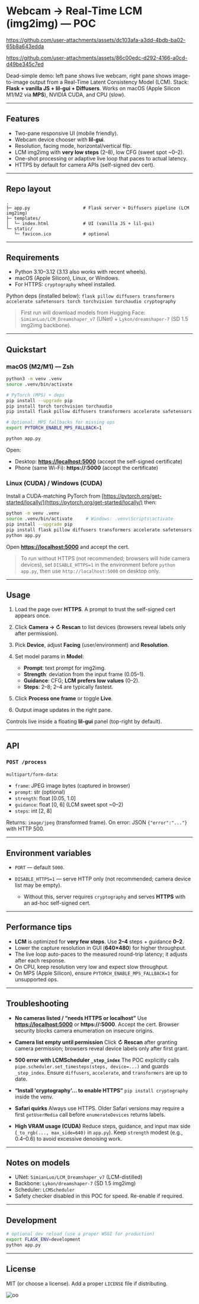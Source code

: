 # Webcam → Real-Time LCM (img2img) — POC



https://github.com/user-attachments/assets/dc103afa-a3dd-4bdb-ba02-65b8a643edda



https://github.com/user-attachments/assets/86c00edc-d292-4166-a0cd-d49be345c7ed



Dead-simple demo: left pane shows live webcam, right pane shows image-to-image output from a Real-Time Latent Consistency Model (LCM).
Stack: **Flask + vanilla JS + lil-gui + Diffusers**. Works on macOS (Apple Silicon M1/M2 via **MPS**), NVIDIA CUDA, and CPU (slow).

---

## Features

* Two-pane responsive UI (mobile friendly).
* Webcam device chooser with **lil-gui**.
* Resolution, facing mode, horizontal/vertical flip.
* LCM img2img with **very low steps** (2–8), low CFG (sweet spot ~0–2).
* One-shot processing or adaptive live loop that paces to actual latency.
* HTTPS by default for camera APIs (self-signed dev cert).

---

## Repo layout

```
.
├─ app.py                    # Flask server + Diffusers pipeline (LCM img2img)
├─ templates/
│  └─ index.html             # UI (vanilla JS + lil-gui)
└─ static/
   └─ favicon.ico            # optional
```

---

## Requirements

* Python 3.10–3.12 (3.13 also works with recent wheels).
* macOS (Apple Silicon), Linux, or Windows.
* For HTTPS: `cryptography` wheel installed.

Python deps (installed below):
`flask pillow diffusers transformers accelerate safetensors torch torchvision torchaudio cryptography`

> First run will download models from Hugging Face:
> `SimianLuo/LCM_Dreamshaper_v7` (UNet) + `Lykon/dreamshaper-7` (SD 1.5 img2img backbone).

---

## Quickstart

### macOS (M2/M1) — Zsh

```zsh
python3 -m venv .venv
source .venv/bin/activate

# PyTorch (MPS) + deps
pip install --upgrade pip
pip install torch torchvision torchaudio
pip install flask pillow diffusers transformers accelerate safetensors cryptography

# Optional: MPS fallbacks for missing ops
export PYTORCH_ENABLE_MPS_FALLBACK=1

python app.py
```

Open:

* Desktop: **[https://localhost:5000](https://localhost:5000)** (accept the self-signed certificate)
* Phone (same Wi-Fi): **https://<your-mac-ip>:5000** (accept the certificate)

### Linux (CUDA) / Windows (CUDA)

Install a CUDA-matching PyTorch from [https://pytorch.org/get-started/locally/](https://pytorch.org/get-started/locally/) then:

```bash
python -m venv .venv
source .venv/bin/activate     # Windows: .venv\Scripts\activate
pip install --upgrade pip
pip install flask pillow diffusers transformers accelerate safetensors cryptography
python app.py
```

Open **[https://localhost:5000](https://localhost:5000)** and accept the cert.

> To run without HTTPS (not recommended; browsers will hide camera devices), set `DISABLE_HTTPS=1` in the environment before `python app.py`, then use `http://localhost:5000` on desktop only.

---

## Usage

1. Load the page over **HTTPS**. A prompt to trust the self-signed cert appears once.
2. Click **Camera → ↻ Rescan** to list devices (browsers reveal labels only after permission).
3. Pick **Device**, adjust **Facing** (user/environment) and **Resolution**.
4. Set model params in **Model**:

   * **Prompt**: text prompt for img2img.
   * **Strength**: deviation from the input frame (0.05–1).
   * **Guidance**: CFG; **LCM prefers low values** (0–2).
   * **Steps**: 2–8; 2–4 are typically fastest.
5. Click **Process one frame** or toggle **Live**.
6. Output image updates in the right pane.

Controls live inside a floating **lil-gui** panel (top-right by default).

---

## API

### `POST /process`

`multipart/form-data`:

* `frame`: JPEG image bytes (captured in browser)
* `prompt`: str (optional)
* `strength`: float [0.05, 1.0]
* `guidance`: float [0, 6] (LCM sweet spot ~0–2)
* `steps`: int [2, 8]

Returns: `image/jpeg` (transformed frame).
On error: JSON `{"error":"..."}` with HTTP 500.

---

## Environment variables

* `PORT` — default `5000`.
* `DISABLE_HTTPS=1` — serve HTTP only (not recommended; camera device list may be empty).

  * Without this, server requires `cryptography` and serves **HTTPS** with an ad-hoc self-signed cert.

---

## Performance tips

* **LCM** is optimized for **very few steps**. Use **2–4** steps + guidance **0–2**.
* Lower the capture resolution in GUI (**640×480**) for higher throughput.
* The live loop auto-paces to the measured round-trip latency; it adjusts after each response.
* On CPU, keep resolution very low and expect slow throughput.
* On MPS (Apple Silicon), ensure `PYTORCH_ENABLE_MPS_FALLBACK=1` for unsupported ops.

---

## Troubleshooting

* **No cameras listed / “needs HTTPS or localhost”**
  Use **[https://localhost:5000](https://localhost:5000)** or **https://<LAN-IP>:5000**. Accept the cert.
  Browser security blocks camera enumeration on insecure origins.

* **Camera list empty until permission**
  Click **↻ Rescan** after granting camera permission; browsers reveal device labels only after first grant.

* **500 error with LCMScheduler `_step_index`**
  The POC explicitly calls `pipe.scheduler.set_timesteps(steps, device=...)` and guards `_step_index`.
  Ensure `diffusers`, `accelerate`, and `transformers` are up to date.

* **“Install 'cryptography'… to enable HTTPS”**
  `pip install cryptography` inside the venv.

* **Safari quirks**
  Always use HTTPS. Older Safari versions may require a first `getUserMedia` call before `enumerateDevices` returns labels.

* **High VRAM usage (CUDA)**
  Reduce steps, guidance, and input max side (`_to_rgb(..., max_side=640)` in `app.py`).
  Keep `strength` modest (e.g., 0.4–0.6) to avoid excessive denoising work.

---

## Notes on models

* UNet: `SimianLuo/LCM_Dreamshaper_v7` (LCM-distilled)
* Backbone: `Lykon/dreamshaper-7` (SD 1.5 img2img)
* Scheduler: `LCMScheduler`
* Safety checker disabled in this POC for speed. Re-enable if required.

---

## Development

```bash
# optional dev reload (use a proper WSGI for production)
export FLASK_ENV=development
python app.py
```

---

## License

MIT (or choose a license). Add a proper `LICENSE` file if distributing.

![oo](https://github.com/user-attachments/assets/f7976cc9-8e36-4ccd-856f-d3c6c8f88b56)

